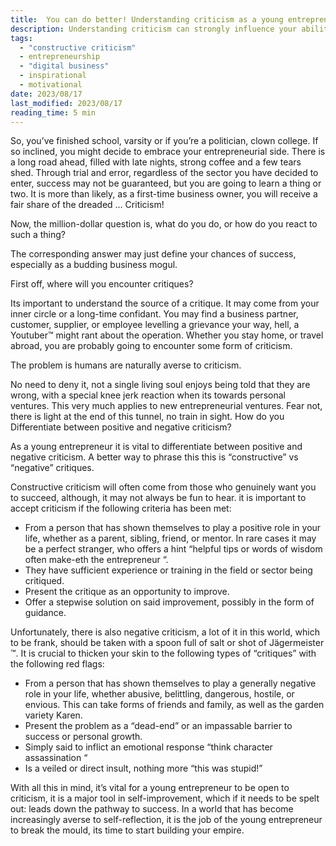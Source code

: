 ```yaml
---
title:  You can do better! Understanding criticism as a young entrepreneur
description: Understanding criticism can strongly influence your ability to self-improve and develop new skill sets.
tags:
  - "constructive criticism"
  - entrepreneurship 
  - "digital business" 
  - inspirational 
  - motivational 
date: 2023/08/17
last_modified: 2023/08/17
reading_time: 5 min
---
```


So, you’ve finished school, varsity or if you’re a politician, clown college. If so inclined, you might decide to embrace your entrepreneurial side.  There is a long road ahead, filled with late nights, strong coffee and a few tears shed. Through trial and error, regardless of the sector you have decided to enter, success may not be guaranteed, but you are going to learn a thing or two. It is more than likely, as a first-time business owner, you will receive a fair share of the dreaded … Criticism!

Now, the million-dollar question is, what do you do, or how do you react to such a thing? 

The corresponding answer may just define your chances of success, especially as a budding business mogul.

First off, where will you encounter critiques? 

Its important to understand the source of a critique. It may come from your inner circle or a long-time confidant. You may find a business partner, customer, supplier, or employee levelling a grievance your way, hell, a Youtuber™ might rant about the operation.  Whether you stay home, or travel abroad, you are probably going to encounter some form of criticism.

The problem is humans are naturally averse to criticism.

No need to deny it, not a single living soul enjoys being told that they are wrong, with a special knee jerk reaction when its towards personal ventures. This very much applies to new entrepreneurial ventures. Fear not, there is light at the end of this tunnel, no train in sight. 
How do you Differentiate between positive and negative criticism?

As a young entrepreneur it is vital to differentiate between positive and negative criticism. A better way to phrase this this is “constructive” vs “negative” critiques.

Constructive criticism will often come from those who genuinely want you to succeed, although, it may not always be fun to hear.  it is important to accept criticism if the following criteria has been met:
- From a person that has shown themselves to play a positive role in your life, whether as a parent, sibling, friend, or mentor. In rare cases it may be a perfect stranger, who offers a hint “helpful tips or words of wisdom often make-eth the entrepreneur “.
- They have sufficient experience or training in the field or sector being critiqued.
- Present the critique as an opportunity to improve.
- Offer a stepwise solution on said improvement, possibly in the form of guidance. 

Unfortunately, there is also negative criticism, a lot of it in this world, which to be frank, should be taken with a spoon full of salt or shot of Jägermeister ™. It is crucial to thicken your skin to the following types of “critiques” with the following red flags:

- From a person that has shown themselves to play a generally negative role in your life, whether abusive, belittling, dangerous, hostile, or envious. This can take forms of friends and family, as well as the garden variety Karen.
- Present the problem as a “dead-end” or an impassable barrier to success or personal growth.
- Simply said to inflict an emotional response “think character assassination “ 
- Is a veiled or direct insult, nothing more “this was stupid!”

With all this in mind, it’s vital for a young entrepreneur to be open to criticism, it is a major tool in self-improvement, which if it needs to be spelt out: leads down the pathway to success. In a world that has become increasingly averse to self-reflection, it is the job of the young entrepreneur to break the mould, its time to start building your empire.